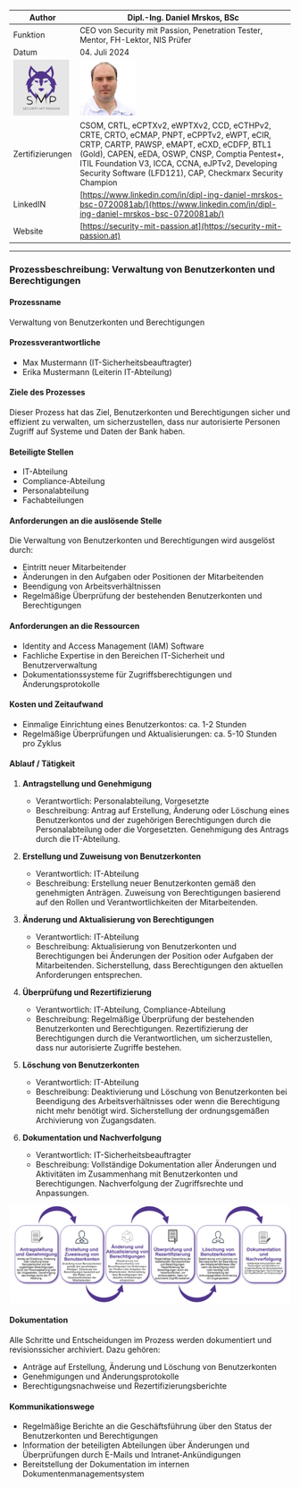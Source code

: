 | Author | Dipl.-Ing. Daniel Mrskos, BSc |  
|--------|---------------------------------------------------------------|   
| Funktion | CEO von Security mit Passion, Penetration Tester, Mentor, FH-Lektor, NIS Prüfer |                               
| Datum  | 04. Juli 2024                                                 |
| <img src="SMP_LOGO.png" alt="Firmenlogo" width="100"/>    | <img src="daniel.jpeg" alt="Author" width="100"/>                         |                                              |
| Zertifizierungen  | CSOM, CRTL, eCPTXv2, eWPTXv2, CCD, eCTHPv2, CRTE, CRTO, eCMAP, PNPT, eCPPTv2, eWPT, eCIR, CRTP, CARTP, PAWSP, eMAPT, eCXD, eCDFP, BTL1 (Gold), CAPEN, eEDA, OSWP, CNSP, Comptia Pentest+, ITIL Foundation V3, ICCA, CCNA, eJPTv2, Developing Security Software (LFD121), CAP, Checkmarx Security Champion                                         |
| LinkedIN  | [https://www.linkedin.com/in/dipl-ing-daniel-mrskos-bsc-0720081ab/](https://www.linkedin.com/in/dipl-ing-daniel-mrskos-bsc-0720081ab/)  
| Website  | [https://security-mit-passion.at](https://security-mit-passion.at)  

---
### Prozessbeschreibung: Verwaltung von Benutzerkonten und Berechtigungen

#### Prozessname
Verwaltung von Benutzerkonten und Berechtigungen

#### Prozessverantwortliche
- Max Mustermann (IT-Sicherheitsbeauftragter)
- Erika Mustermann (Leiterin IT-Abteilung)

#### Ziele des Prozesses
Dieser Prozess hat das Ziel, Benutzerkonten und Berechtigungen sicher und effizient zu verwalten, um sicherzustellen, dass nur autorisierte Personen Zugriff auf Systeme und Daten der Bank haben.

#### Beteiligte Stellen
- IT-Abteilung
- Compliance-Abteilung
- Personalabteilung
- Fachabteilungen

#### Anforderungen an die auslösende Stelle
Die Verwaltung von Benutzerkonten und Berechtigungen wird ausgelöst durch:
- Eintritt neuer Mitarbeitender
- Änderungen in den Aufgaben oder Positionen der Mitarbeitenden
- Beendigung von Arbeitsverhältnissen
- Regelmäßige Überprüfung der bestehenden Benutzerkonten und Berechtigungen

#### Anforderungen an die Ressourcen
- Identity and Access Management (IAM) Software
- Fachliche Expertise in den Bereichen IT-Sicherheit und Benutzerverwaltung
- Dokumentationssysteme für Zugriffsberechtigungen und Änderungsprotokolle

#### Kosten und Zeitaufwand
- Einmalige Einrichtung eines Benutzerkontos: ca. 1-2 Stunden
- Regelmäßige Überprüfungen und Aktualisierungen: ca. 5-10 Stunden pro Zyklus

#### Ablauf / Tätigkeit

1. **Antragstellung und Genehmigung**
   - Verantwortlich: Personalabteilung, Vorgesetzte
   - Beschreibung: Antrag auf Erstellung, Änderung oder Löschung eines Benutzerkontos und der zugehörigen Berechtigungen durch die Personalabteilung oder die Vorgesetzten. Genehmigung des Antrags durch die IT-Abteilung.

2. **Erstellung und Zuweisung von Benutzerkonten**
   - Verantwortlich: IT-Abteilung
   - Beschreibung: Erstellung neuer Benutzerkonten gemäß den genehmigten Anträgen. Zuweisung von Berechtigungen basierend auf den Rollen und Verantwortlichkeiten der Mitarbeitenden.

3. **Änderung und Aktualisierung von Berechtigungen**
   - Verantwortlich: IT-Abteilung
   - Beschreibung: Aktualisierung von Benutzerkonten und Berechtigungen bei Änderungen der Position oder Aufgaben der Mitarbeitenden. Sicherstellung, dass Berechtigungen den aktuellen Anforderungen entsprechen.

4. **Überprüfung und Rezertifizierung**
   - Verantwortlich: IT-Abteilung, Compliance-Abteilung
   - Beschreibung: Regelmäßige Überprüfung der bestehenden Benutzerkonten und Berechtigungen. Rezertifizierung der Berechtigungen durch die Verantwortlichen, um sicherzustellen, dass nur autorisierte Zugriffe bestehen.

5. **Löschung von Benutzerkonten**
   - Verantwortlich: IT-Abteilung
   - Beschreibung: Deaktivierung und Löschung von Benutzerkonten bei Beendigung des Arbeitsverhältnisses oder wenn die Berechtigung nicht mehr benötigt wird. Sicherstellung der ordnungsgemäßen Archivierung von Zugangsdaten.

6. **Dokumentation und Nachverfolgung**
   - Verantwortlich: IT-Sicherheitsbeauftragter
   - Beschreibung: Vollständige Dokumentation aller Änderungen und Aktivitäten im Zusammenhang mit Benutzerkonten und Berechtigungen. Nachverfolgung der Zugriffsrechte und Anpassungen.

<img src="09_prozessgrafik.png" alt="Prozessgrafik" width="800"/> 

#### Dokumentation
Alle Schritte und Entscheidungen im Prozess werden dokumentiert und revisionssicher archiviert. Dazu gehören:
- Anträge auf Erstellung, Änderung und Löschung von Benutzerkonten
- Genehmigungen und Änderungsprotokolle
- Berechtigungsnachweise und Rezertifizierungsberichte

#### Kommunikationswege
- Regelmäßige Berichte an die Geschäftsführung über den Status der Benutzerkonten und Berechtigungen
- Information der beteiligten Abteilungen über Änderungen und Überprüfungen durch E-Mails und Intranet-Ankündigungen
- Bereitstellung der Dokumentation im internen Dokumentenmanagementsystem
